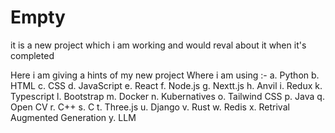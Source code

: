 # Empty

it is a new project which i am working and would reval about it when it's completed

Here i am giving a hints of my new project 
Where i am using :-
        a. Python 
        b. HTML
        c. CSS
        d. JavaScript
        e. React
        f. Node.js
        g. Nextt.js
        h. Anvil
        i. Redux
        k. Typescript
        l. Bootstrap
        m. Docker
        n. Kubernatives
        o. Tailwind CSS
        p. Java
        q. Open CV
        r. C++
        s. C
        t. Three.js
        u. Django
        v. Rust
        w. Redis
        x. Retrival Augmented Generation
        y. LLM
